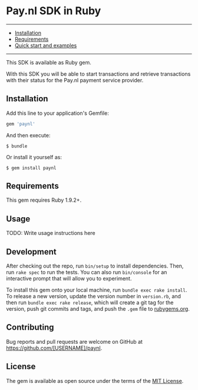 # Pay.nl SDK in Ruby

---

- [Installation](#installation)
- [Requirements](#requirements)
- [Quick start and examples](#quick-start-and-examples)

---

This SDK is available as Ruby gem. 

With this SDK you will be able to start transactions and retrieve transactions with their status for the Pay.nl payment service provider.

## Installation

Add this line to your application's Gemfile:

```ruby
gem 'paynl'
```

And then execute:

    $ bundle

Or install it yourself as:

    $ gem install paynl

## Requirements
This gem requires Ruby 1.9.2+.

## Usage

TODO: Write usage instructions here

## Development

After checking out the repo, run `bin/setup` to install dependencies. Then, run `rake spec` to run the tests. You can also run `bin/console` for an interactive prompt that will allow you to experiment.

To install this gem onto your local machine, run `bundle exec rake install`. To release a new version, update the version number in `version.rb`, and then run `bundle exec rake release`, which will create a git tag for the version, push git commits and tags, and push the `.gem` file to [rubygems.org](https://rubygems.org).

## Contributing

Bug reports and pull requests are welcome on GitHub at https://github.com/[USERNAME]/paynl.


## License

The gem is available as open source under the terms of the [MIT License](http://opensource.org/licenses/MIT).